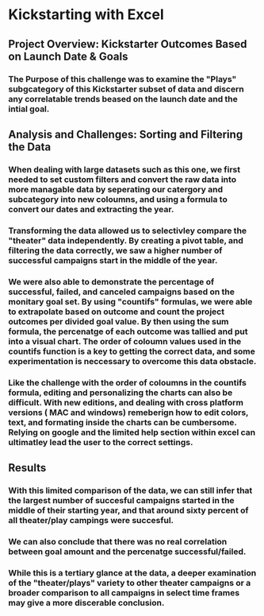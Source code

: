 # Kickstarting with Excel

## Project Overview: Kickstarter Outcomes Based on Launch Date & Goals

### The Purpose of this challenge was to examine the "Plays" subgcategory of this Kickstarter subset of data and discern any correlatable trends beased on the launch date and the intial goal.

## Analysis and Challenges: Sorting and Filtering the Data

### When dealing with large datasets such as this one, we first needed to set custom  filters and convert the raw data into more managable data by seperating our catergory and subcategory into new coloumns, and using a formula to convert our dates and extracting the year.

### Transforming the data allowed us to selectivley compare the "theater" data independently. By creating a pivot table, and filtering the data correctly, we saw a **higher** number of successful campaigns start in the middle of the year.

### We were also able to demonstrate the percentage of successful, failed, and canceled campaigns based on the monitary goal set. By using "countifs" formulas, we were able to extrapolate based on outcome and count the project outcomes per divided goal value. By then using the sum formula, the percenatge of each outcome was tallied and put into a visual chart. The order of coloumn values used in the countifs function is a key to getting the correct data, and some experimentation is neccessary to overcome this data obstacle. 

### Like the challenge with the order of coloumns in the countifs formula, editing and personalizing the charts can also be difficult. With new editions, and dealing with cross platform versions ( MAC and windows) remeberign how to edit colors, text, and formating inside the charts can be cumbersome. Relying on google and the limited help section within excel can ultimatley lead the user to the correct settings.

## Results
### With this limited comparison of the data, we can still infer that the largest number of succesful campaigns started in the middle of their  starting year, and that around sixty percent of all theater/play campings were succesful.

### We can also conclude that there was no real correlation between goal amount and the percenatge successful/failed.

### While this is a tertiary glance at the data, a deeper examination of the "theater/plays" variety to other theater campaigns or a broader comparison to all campaigns in select time frames may give a more discerable conclusion.



